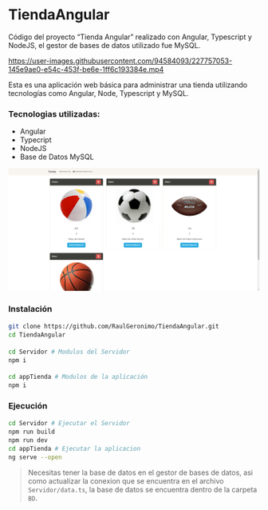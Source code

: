 # TiendaAngular
Código del proyecto “Tienda Angular” realizado con Angular, Typescript y NodeJS, el gestor de bases de datos utilizado fue MySQL.

https://user-images.githubusercontent.com/94584093/227757053-145e9ae0-e54c-453f-be6e-1ff6c193384e.mp4

Esta es una aplicación web básica para administrar una tienda utilizando tecnologías como Angular, Node, Typescript y MySQL.

### Tecnologias utilizadas: 
- Angular
- Typecript
- NodeJS
- Base de Datos MySQL

![](docs/inicio.png)

### Instalación
```sh
git clone https://github.com/RaulGeronimo/TiendaAngular.git
cd TiendaAngular

cd Servidor # Modulos del Servidor
npm i

cd appTienda # Modulos de la aplicación
npm i
```

### Ejecución
```sh
cd Servidor # Ejecutar el Servidor
npm run build
npm run dev
cd appTienda # Ejecutar la aplicacion
ng serve --open
```

> Necesitas tener la base de datos en el gestor de bases de datos, asi como actualizar la conexion que se encuentra en el archivo `Servidor/data.ts`, la base de datos se encuentra dentro de la carpeta `BD`.
